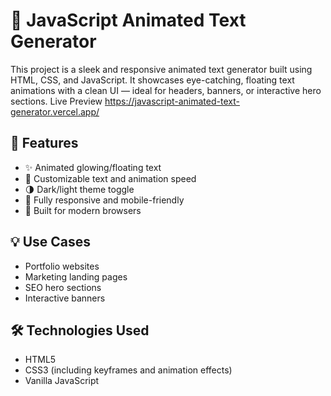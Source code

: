 # 🎉 JavaScript Animated Text Generator

This project is a sleek and responsive animated text generator built using HTML, CSS, and JavaScript. It showcases eye-catching, floating text animations with a clean UI — ideal for headers, banners, or interactive hero sections.
Live Preview https://javascript-animated-text-generator.vercel.app/

## 🚀 Features

- ✨ Animated glowing/floating text
- 🎨 Customizable text and animation speed
- 🌗 Dark/light theme toggle
- 📱 Fully responsive and mobile-friendly
- 🧠 Built for modern browsers

## 💡 Use Cases

- Portfolio websites
- Marketing landing pages
- SEO hero sections
- Interactive banners

## 🛠️ Technologies Used

- HTML5
- CSS3 (including keyframes and animation effects)
- Vanilla JavaScript



